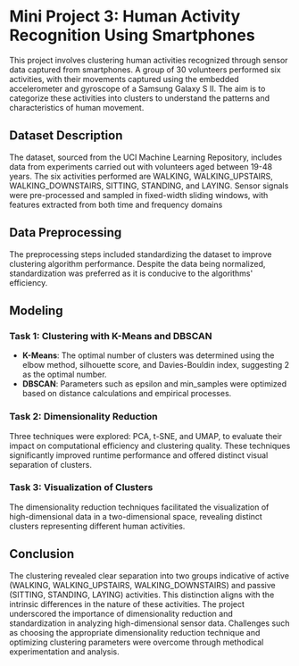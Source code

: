 # Mini Project 3: Human Activity Recognition Using Smartphones
This project involves clustering human activities recognized through sensor data captured from smartphones. A group of 30 volunteers performed six activities, with their movements captured using the embedded accelerometer and gyroscope of a Samsung Galaxy S II. The aim is to categorize these activities into clusters to understand the patterns and characteristics of human movement.

## Dataset Description
The dataset, sourced from the UCI Machine Learning Repository, includes data from experiments carried out with volunteers aged between 19-48 years. The six activities performed are WALKING, WALKING_UPSTAIRS, WALKING_DOWNSTAIRS, SITTING, STANDING, and LAYING. Sensor signals were pre-processed and sampled in fixed-width sliding windows, with features extracted from both time and frequency domains

## Data Preprocessing
The preprocessing steps included standardizing the dataset to improve clustering algorithm performance. Despite the data being normalized, standardization was preferred as it is conducive to the algorithms' efficiency.

## Modeling

### Task 1: Clustering with K-Means and DBSCAN
- **K-Means**: The optimal number of clusters was determined using the elbow method, silhouette score, and Davies-Bouldin index, suggesting 2 as the optimal number.
- **DBSCAN**: Parameters such as epsilon and min_samples were optimized based on distance calculations and empirical processes.

### Task 2: Dimensionality Reduction
Three techniques were explored: PCA, t-SNE, and UMAP, to evaluate their impact on computational efficiency and clustering quality. These techniques significantly improved runtime performance and offered distinct visual separation of clusters.

### Task 3: Visualization of Clusters
The dimensionality reduction techniques facilitated the visualization of high-dimensional data in a two-dimensional space, revealing distinct clusters representing different human activities.

## Conclusion
The clustering revealed clear separation into two groups indicative of active (WALKING, WALKING_UPSTAIRS, WALKING_DOWNSTAIRS) and passive (SITTING, STANDING, LAYING) activities. This distinction aligns with the intrinsic differences in the nature of these activities. The project underscored the importance of dimensionality reduction and standardization in analyzing high-dimensional sensor data. Challenges such as choosing the appropriate dimensionality reduction technique and optimizing clustering parameters were overcome through methodical experimentation and analysis.

